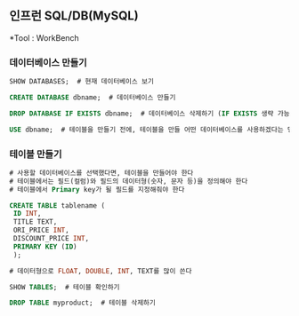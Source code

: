 인프런 SQL/DB(MySQL)  
-------------------------------------------------------------------
*Tool : WorkBench

### 데이터베이스 만들기
~~~sql
SHOW DATABASES;  # 현재 데이터베이스 보기

CREATE DATABASE dbname;  # 데이터베이스 만들기

DROP DATABASE IF EXISTS dbname;  # 데이터베이스 삭제하기 (IF EXISTS 생략 가능)

USE dbname;  # 테이블을 만들기 전에, 테이블을 만들 어떤 데이터베이스를 사용하겠다는 명령을 해야한다
~~~

### 테이블 만들기
~~~sql
# 사용할 데이터베이스를 선택했다면, 테이블을 만들어야 한다
# 테이블에서는 필드(컬럼)와 필드의 데이터형(숫자, 문자 등)을 정의해야 한다
# 테이블에서 Primary key가 될 필드를 지정해줘야 한다

CREATE TABLE tablename (
 ID INT,
 TITLE TEXT,
 ORI_PRICE INT,
 DISCOUNT_PRICE INT,
 PRIMARY KEY (ID)
 );

# 데이터형으로 FLOAT, DOUBLE, INT, TEXT를 많이 쓴다

SHOW TABLES;  # 테이블 확인하기

DROP TABLE myproduct;  # 테이블 삭제하기
~~~




